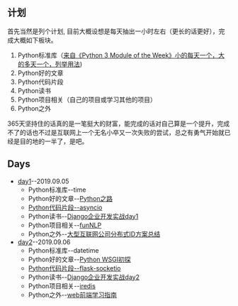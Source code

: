 ## 计划
首先当然是列个计划, 目前大概设想是每天抽出一小时左右（更长的话更好），完成大概如下板块。

1. Python标准库（[来自《Python 3 Module of the Week》小的每天一个，大的多天一个，列举用法](https://pymotw.com/3/index.html))
2. Python好的文章
3. Python代码片段
4. Python读书
5. Python项目相关（自己的项目或学习其他的项目）
6. Python之外

365天坚持住的话真的是一笔挺大的财富，能完成的话对自己算是一个提升，完成不了的话也不过是互联网上一个无名小卒又一次失败的尝试，总之有勇气开始就已经是目的地的一半了，是吧。

## Days
- [day1](days/day1/day1.md)--2019.09.05
  - Python标准库--time
  - Python好的文章--[Python之路](https://blog.laisky.com/p/python-road/)
  - [Python代码片段--asyncio](day1.py)
  - Python读书--[Django企业开发实战day1](http://product.dangdang.com/26509799.html)
  - Python项目相关--[funNLP](https://github.com/fighting41love/funNLP)
  - Python之外--[大型互联网公司分布式ID方案总结](https://juejin.im/post/5d6fc8eff265da03ef7a324b?utm_source=gold_browser_extension)
- [day2](days/day2/day2.md)--2019.09.06
  - Python标准库--datetime
  - Python好的文章--[Python WSGI初探](http://liaoph.com/python-wsgi/)
  - [Python代码片段--flask-socketio](day2.py)
  - Python读书--[Django企业开发实战day2](http://product.dangdang.com/26509799.html)
  - Python项目相关--[iredis](https://github.com/laixintao/iredis)
  - Python之外--[web前端学习指南](https://github.com/qianguyihao/Web)

